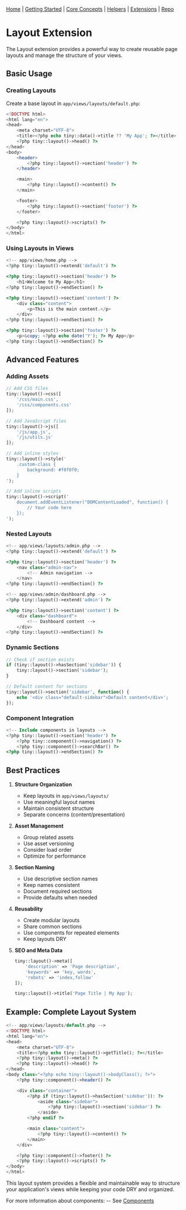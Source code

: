 [Home](../readme.md) | [Getting Started](../getting-started) | [Core Concepts](../core-concepts) | [Helpers](../helpers) | [Extensions](../extensions) | [Repo](https://github.com/ranaroussi/tiny)

# Layout Extension

The Layout extension provides a powerful way to create reusable page layouts and manage the structure of your views.

## Basic Usage

### Creating Layouts

Create a base layout in `app/views/layouts/default.php`:

```php
<!DOCTYPE html>
<html lang="en">
<head>
    <meta charset="UTF-8">
    <title><?php echo tiny::data()->title ?? 'My App'; ?></title>
    <?php tiny::layout()->head() ?>
</head>
<body>
    <header>
        <?php tiny::layout()->section('header') ?>
    </header>

    <main>
        <?php tiny::layout()->content() ?>
    </main>

    <footer>
        <?php tiny::layout()->section('footer') ?>
    </footer>

    <?php tiny::layout()->scripts() ?>
</body>
</html>
```

### Using Layouts in Views

```php
<!-- app/views/home.php -->
<?php tiny::layout()->extend('default') ?>

<?php tiny::layout()->section('header') ?>
    <h1>Welcome to My App</h1>
<?php tiny::layout()->endSection() ?>

<?php tiny::layout()->section('content') ?>
    <div class="content">
        <p>This is the main content.</p>
    </div>
<?php tiny::layout()->endSection() ?>

<?php tiny::layout()->section('footer') ?>
    <p>&copy; <?php echo date('Y'); ?> My App</p>
<?php tiny::layout()->endSection() ?>
```

## Advanced Features

### Adding Assets

```php
// Add CSS files
tiny::layout()->css([
    '/css/main.css',
    '/css/components.css'
]);

// Add JavaScript files
tiny::layout()->js([
    '/js/app.js',
    '/js/utils.js'
]);

// Add inline styles
tiny::layout()->style('
    .custom-class {
        background: #f0f0f0;
    }
');

// Add inline scripts
tiny::layout()->script('
    document.addEventListener("DOMContentLoaded", function() {
        // Your code here
    });
');
```

### Nested Layouts

```php
<!-- app/views/layouts/admin.php -->
<?php tiny::layout()->extend('default') ?>

<?php tiny::layout()->section('header') ?>
    <nav class="admin-nav">
        <!-- Admin navigation -->
    </nav>
<?php tiny::layout()->endSection() ?>

<!-- app/views/admin/dashboard.php -->
<?php tiny::layout()->extend('admin') ?>

<?php tiny::layout()->section('content') ?>
    <div class="dashboard">
        <!-- Dashboard content -->
    </div>
<?php tiny::layout()->endSection() ?>
```

### Dynamic Sections

```php
// Check if section exists
if (tiny::layout()->hasSection('sidebar')) {
    tiny::layout()->section('sidebar');
}

// Default content for sections
tiny::layout()->section('sidebar', function() {
    echo '<div class="default-sidebar">Default content</div>';
});
```

### Component Integration

```php
<!-- Include components in layouts -->
<?php tiny::layout()->section('header') ?>
    <?php tiny::component()->navigation() ?>
    <?php tiny::component()->searchBar() ?>
<?php tiny::layout()->endSection() ?>
```

## Best Practices

1. **Structure Organization**
   - Keep layouts in `app/views/layouts/`
   - Use meaningful layout names
   - Maintain consistent structure
   - Separate concerns (content/presentation)

2. **Asset Management**
   - Group related assets
   - Use asset versioning
   - Consider load order
   - Optimize for performance

3. **Section Naming**
   - Use descriptive section names
   - Keep names consistent
   - Document required sections
   - Provide defaults when needed

4. **Reusability**
   - Create modular layouts
   - Share common sections
   - Use components for repeated elements
   - Keep layouts DRY

5. **SEO and Meta Data**
   ```php
   tiny::layout()->meta([
       'description' => 'Page description',
       'keywords' => 'key, words',
       'robots' => 'index,follow'
   ]);

   tiny::layout()->title('Page Title | My App');
   ```

## Example: Complete Layout System

```php
<!-- app/views/layouts/default.php -->
<!DOCTYPE html>
<html lang="en">
<head>
    <meta charset="UTF-8">
    <title><?php echo tiny::layout()->getTitle(); ?></title>
    <?php tiny::layout()->meta() ?>
    <?php tiny::layout()->head() ?>
</head>
<body class="<?php echo tiny::layout()->bodyClass(); ?>">
    <?php tiny::component()->header() ?>

    <div class="container">
        <?php if (tiny::layout()->hasSection('sidebar')): ?>
            <aside class="sidebar">
                <?php tiny::layout()->section('sidebar') ?>
            </aside>
        <?php endif ?>

        <main class="content">
            <?php tiny::layout()->content() ?>
        </main>
    </div>

    <?php tiny::component()->footer() ?>
    <?php tiny::layout()->scripts() ?>
</body>
</html>
```

This layout system provides a flexible and maintainable way to structure your application's views while keeping your code DRY and organized.

For more information about components:
-- See [Components](../extensions/readme.md#components)
